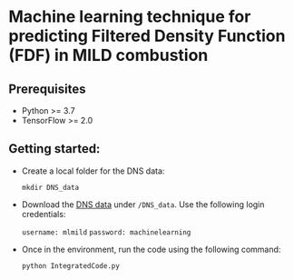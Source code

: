 # Machine learning technique for predicting Filtered Density Function (FDF) in MILD combustion
## Prerequisites
* Python >= 3.7
* TensorFlow >= 2.0

## Getting started:

  * Create a local folder for the DNS data:
 
    `mkdir DNS_data`
  
  * Download the [DNS data](http://www2.eng.cam.ac.uk/~zc252/fileShare/) under `/DNS_data`. Use the following login credentials:
  
    `username: mlmild`
    `password: machinelearning`
  
  * Once in the environment, run the code using the following command:
  
    `python IntegratedCode.py`
    
    
